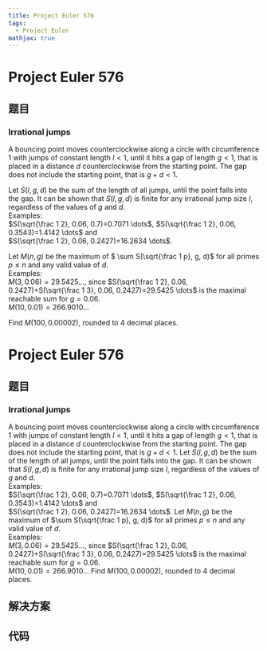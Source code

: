 ```yaml
---
title: Project Euler 576
tags:
  - Project Euler
mathjax: true
---
```

<escape><!-- more --></escape>
    
# Project Euler 576
## 题目
### Irrational jumps


A bouncing point moves counterclockwise along a circle with circumference $1$ with  jumps of constant length $l<1$, until it hits a gap of length $g<1$, that is placed in a distance $d$ counterclockwise from the starting point. The gap does not include the starting point, that is $g+d<1$.

Let $S(l,g,d)$ be the sum of the length of all jumps, until the point falls into the gap. It can be shown that $S(l,g,d)$ is finite for any irrational jump size $l$, regardless of the values of $g$ and $d$.<br />
Examples: <br />
$S(\sqrt{\frac 1 2}, 0.06, 0.7)=0.7071 \dots$, $S(\sqrt{\frac 1 2}, 0.06, 0.3543)=1.4142 \dots$ and <br /> $S(\sqrt{\frac 1 2}, 0.06, 0.2427)=16.2634 \dots$.

Let $M(n, g)$ be the maximum of $ \sum S(\sqrt{\frac 1 p}, g, d)$ for all primes $p \le n$ and any valid value of $d$.<br />
Examples:<br />
$M(3, 0.06) =29.5425 \dots$, since $S(\sqrt{\frac 1 2}, 0.06, 0.2427)+S(\sqrt{\frac 1 3}, 0.06, 0.2427)=29.5425 \dots$ is the maximal reachable sum for $g=0.06$. <br />
$M(10, 0.01)=266.9010 \dots$ 

Find $M(100, 0.00002)$, rounded to 4 decimal places.


# Project Euler 576
## 题目
### Irrational jumps

A bouncing point moves counterclockwise along a circle with circumference 1 with jumps of constant length $l<1$, until it hits a gap of length $g<1$, that is placed in a distance $d$ counterclockwise from the starting point. The gap does not include the starting point, that is $g+d<1$.
Let $S(l,g,d)$ be the sum of the length of all jumps, until the point falls into the gap. It can be shown that $S(l,g,d)$ is finite for any irrational jump size $l$, regardless of the values of $g$ and $d$.<br>Examples:<br>$S(\sqrt{\frac 1 2}, 0.06, 0.7)=0.7071 \dots$, $S(\sqrt{\frac 1 2}, 0.06, 0.3543)=1.4142 \dots$ and<br>$S(\sqrt{\frac 1 2}, 0.06, 0.2427)=16.2634 \dots$.
Let $M(n, g)$ be the maximum of $\sum S(\sqrt{\frac 1 p}, g, d)$ for all primes $p \le n$ and any valid value of $d$.<br>Examples:<br>$M(3, 0.06) =29.5425 \dots$, since $S(\sqrt{\frac 1 2}, 0.06, 0.2427)+S(\sqrt{\frac 1 3}, 0.06, 0.2427)=29.5425 \dots$ is the maximal reachable sum for $g=0.06$.<br>$M(10, 0.01)=266.9010 \dots$ 
Find $M(100, 0.00002)$, rounded to 4 decimal places.


## 解决方案


## 代码


